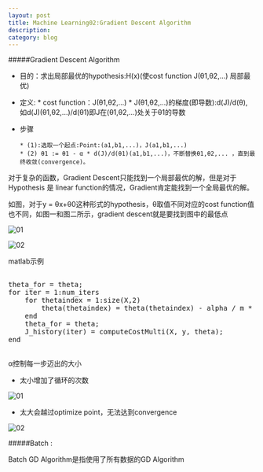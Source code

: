 ```yaml
---
layout: post
title: Machine Learning02:Gradient Descent Algorithm
description: 
category: blog
---
```


#####Gradient Descent Algorithm

* 	目的：求出局部最优的hypothesis:H(x)(使cost function J(θ1,θ2,...) 局部最优)

*	定义:
		* cost function：J(θ1,θ2,...)
		* J(θ1,θ2,...)的梯度(即导数):d(J)/d(θ), 如d(J)(θ1,θ2,...)/d(θ1)即J在(θ1,θ2,...)处关于θ1的导数

*	步骤

		* (1):选取一个起点:Point:(a1,b1,...)，J(a1,b1,...)
		* (2) θ1 := θ1 - α * d(J)/d(θ1)(a1,b1,...)，不断替换θ1,θ2,... ，直到最终收敛(convergence)。
		
对于复杂的函数，Gradient Descent只能找到一个局部最优的解，但是对于Hypothesis 是 linear function的情况，Gradient肯定能找到一个全局最优的解。

如图，对于y = θx+θ0这种形式的hypothesis，θ取值不同对应的cost function值也不同，如图一和图二所示，gradient descent就是要找到图中的最低点

![01](http://picturereq.herokuapp.com/images/coursera/ml_03.png)

![02](http://picturereq.herokuapp.com/images/coursera/ml_04.png)

matlab示例

<pre>

theta_for = theta;
for iter = 1:num_iters
    for thetaindex = 1:size(X,2)
        theta(thetaindex) = theta(thetaindex) - alpha / m * sum((X * theta_for - y) .* X(:,thetaindex));
    end
    theta_for = theta;
    J_history(iter) = computeCostMulti(X, y, theta);
end

</pre>

α控制每一步迈出的大小

* 太小增加了循环的次数

![01](http://picturereq.herokuapp.com/images/coursera/ml_07.png)

* 太大会越过optimize point，无法达到convergence

![02](http://picturereq.herokuapp.com/images/coursera/ml_06.png)

#####Batch :

Batch GD Algorithm是指使用了所有数据的GD Algorithm

